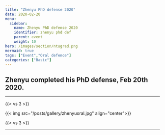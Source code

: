 ```yaml
---
title: "Zhenyu PhD defense 2020"
date: 2020-02-20
menu:
  sidebar:
    name: Zhenyu PhD defense 2020
    identifier: zhenyu phd def
    parent: event
    weight: 10
hero: /images/section/ntugrad.png
mermaid: true
tags: ["Event","Oral defence"]
categories: ["Basic"]
---
```


## Zhenyu completed his PhD defense, Feb 20th 2020.
---
{{< vs 3 >}}

{{< img src="/posts/gallery/zhenyuoral.jpg" align="center">}}

{{< vs 3 >}}

---
